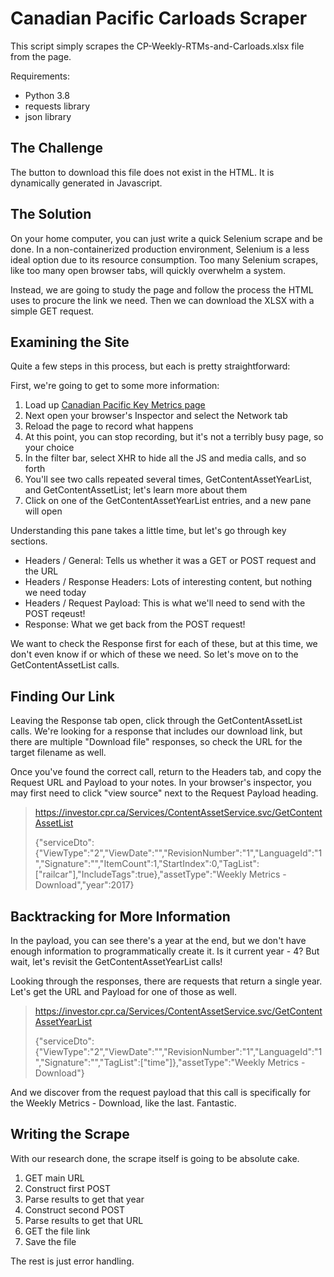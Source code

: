 # Canadian Pacific Carloads Scraper

This script simply scrapes the CP-Weekly-RTMs-and-Carloads.xlsx file from the page.

Requirements:

- Python 3.8
- requests library
- json library

## The Challenge

The button to download this file does not exist in the HTML. It is dynamically generated in Javascript.

## The Solution

On your home computer, you can just write a quick Selenium scrape and be done. In a non-containerized production environment, Selenium is a less ideal option due to its resource consumption. Too many Selenium scrapes, like too many open browser tabs, will quickly overwhelm a system.

Instead, we are going to study the page and follow the process the HTML uses to procure the link we need. Then we can download the XLSX with a simple GET request.

## Examining the Site

Quite a few steps in this process, but each is pretty straightforward:

First, we're going to get to some more information:

1. Load up [Canadian Pacific Key Metrics page](https://investor.cpr.ca/key-metrics/default.aspx)
2. Next open your browser's Inspector and select the Network tab
3. Reload the page to record what happens
4. At this point, you can stop recording, but it's not a terribly busy page, so your choice
5. In the filter bar, select XHR to hide all the JS and media calls, and so forth
6. You'll see two calls repeated several times, GetContentAssetYearList, and GetContentAssetList; let's learn more about them
7. Click on one of the GetContentAssetYearList entries, and a new pane will open

Understanding this pane takes a little time, but let's go through key sections.

- Headers / General: Tells us whether it was a GET or POST request and the URL
- Headers / Response Headers: Lots of interesting content, but nothing we need today
- Headers / Request Payload: This is what we'll need to send with the POST reqeust!
- Response: What we get back from the POST request!

We want to check the Response first for each of these, but at this time, we don't even know if or which of these we need. So let's move on to the GetContentAssetList calls.

## Finding Our Link

Leaving the Response tab open, click through the GetContentAssetList calls. We're looking for a response that includes our download link, but there are multiple "Download file" responses, so check the URL for the target filename as well.

Once you've found the correct call, return to the Headers tab, and copy the Request URL and Payload to your notes. In your browser's inspector, you may first need to click "view source" next to the Request Payload heading.

> https://investor.cpr.ca/Services/ContentAssetService.svc/GetContentAssetList
>
> {"serviceDto":{"ViewType":"2","ViewDate":"","RevisionNumber":"1","LanguageId":"1","Signature":"","ItemCount":1,"StartIndex":0,"TagList":["railcar"],"IncludeTags":true},"assetType":"Weekly Metrics - Download","year":2017}

## Backtracking for More Information

In the payload, you can see there's a year at the end, but we don't have enough information to programmatically create it. Is it current year - 4? But wait, let's revisit the GetContentAssetYearList calls!

Looking through the responses, there are requests that return a single year. Let's get the URL and Payload for one of those as well.

> https://investor.cpr.ca/Services/ContentAssetService.svc/GetContentAssetYearList
>
> {"serviceDto":{"ViewType":"2","ViewDate":"","RevisionNumber":"1","LanguageId":"1","Signature":"","TagList":["time"]},"assetType":"Weekly Metrics - Download"}

And we discover from the request payload that this call is specifically for the Weekly Metrics - Download, like the last. Fantastic.

## Writing the Scrape

With our research done, the scrape itself is going to be absolute cake.

1. GET main URL
2. Construct first POST
3. Parse results to get that year
4. Construct second POST
5. Parse results to get that URL
6. GET the file link
7. Save the file

The rest is just error handling.
